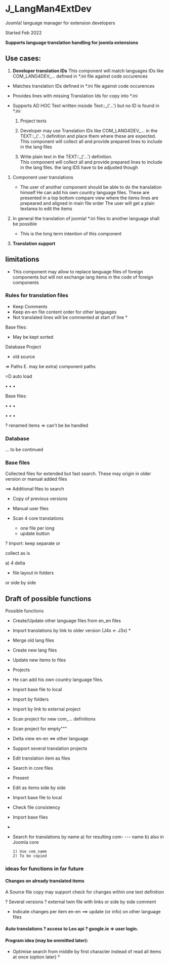# J_LangMan4ExtDev

Joomla! language manager for extension developers

Started Feb 2022

**Supports language translation handling for joomla extensions**

## Use cases:

1) **Developer translation IDs**
This component will match languages IDs like COM_LANG4DEV_... defined in *.ini file against code occurences

* Matches translation IDs defined in *.ini file against code occurences
* Provides lines with missing Translation Ids for copy into *.ini
* Supports AD HOC Text written insisde Text::_('...') but no ID is found in *.ini





   1) Project texts
          

   1) Developer may use Translation IDs like COM_LANG4DEV_... in the TEXT::_('...') definition and place them where these are expected.  
    This component will collect all and provide prepared lines to include in the lang files
   2) Write plain text in the TEXT::_('...') definition.  
    This component will collect all and provide prepared lines to include in the lang files. the lang IDS have to be adjusted though   
      
1) Component user translations
    * The user of another component should be able to do the translation himself
    He can add his own country language files. These are presented in a top bottom compare view where the items lines are prepeared and aligned in main file order
    The user will get a plain textarea to edit the items  
  
1) In general the translation of joomla! *.ini files to another language shall be possible
    * This is the long term intention of this component 

2) **Translation support**


## limitations
  * This component may allow to replace language files of foreign components but will not exchange lang items in the code of foreign components 

### Rules for translation files

- Keep Comments
- Keep en-en file content order for other languages
- Not translated lines will be commented at start of line *

Base files:

- May be kept sorted

Database Project

- old source

⇒ Paths E. may be extra) component paths

=D auto load

• • •

Base files:

• • •

• • •

? renamed items => can't be be handled

### Database

... to be continued

### Base files

Collected files for extended but fast search. These may origin in older version or manual added files

==> Additional files to search

- Copy of previous versions
- Manual user files
- Scan 4 core translations

  - one file per long
  - update button

? Import: keep separate or

collect as is

a) 4 delta

- file layout in folders

or side by side

## Draft of possible functions

Possible functions

- Create/Update other language files from en_en files
- Import translations by link to older version (J4x <- J3x) *

- Merge old lang files
- Create new lang files
- Update new items to files
- Projects

- He can add his own country language files.  

- Import base file to local

- Import by folders

- Import by link to external project

- Scan project for new com_... definitions

- Scan project for empty"""

- Delta view en-en <=> other language

- Support several translation projects

- Edit translation item as files

- Search in core files

- Present

- Edit as items side by side

- Import base file to local

- Check file consistency

- Import base files

-
- Search for translations by name a) for resulting com- --- name b) also in Joomla core

  ```
  1) Use com_name
  2) To be copied
  ```

### ideas for functions in far future

#### Changes on already translated items

A Source file copy may support check for changes within one text definition

? Several versions ? external twin file with links or side by side comment

- Indicate changes per item en-en ==> update (or info) on other language files

#### Auto translations ? access to Leo api ? google.ie ⇒ user login.

#### Program idea (may be ommitted later):

- Optimise search from middle by first character instead of read all items at once (option later) *
